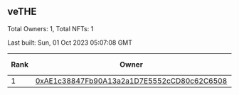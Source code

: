 ## veTHE

Total Owners: 1, Total NFTs: 1

Last built: Sun, 01 Oct 2023 05:07:08 GMT

| Rank | Owner | Voting Power | Influence | NFTs Id |
| --- | --- | --- | --- | --- |
  | 1 | [0xAE1c38847Fb90A13a2a1D7E5552cCD80c62C6508](https://debank.com/profile/0xAE1c38847Fb90A13a2a1D7E5552cCD80c62C6508?chain=bsc) | 2,742,754.61 | 3.57313% | 1 |